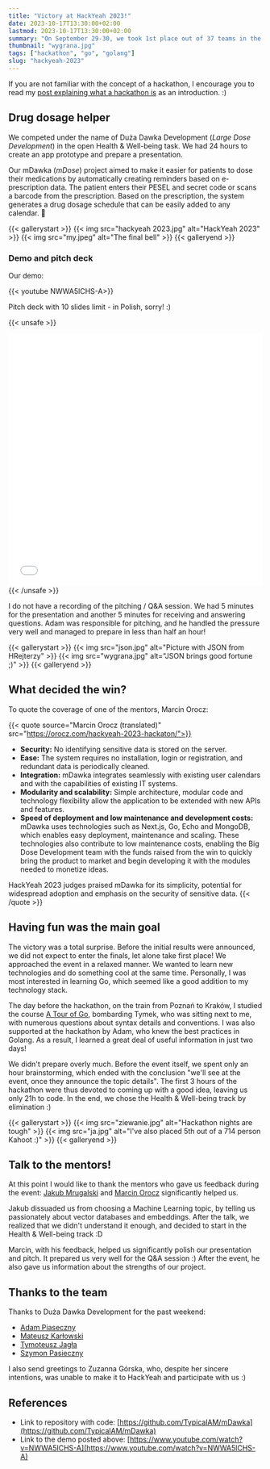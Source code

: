 ```yaml
---
title: "Victory at HackYeah 2023!"
date: 2023-10-17T13:30:00+02:00
lastmod: 2023-10-17T13:30:00+02:00
summary: "On September 29-30, we took 1st place out of 37 teams in the Health & Well-being track at HackYeah 2023, the largest on-site hackathon in Europe! 🏆"
thumbnail: "wygrana.jpg"
tags: ["hackathon", "go", "golang"]
slug: "hackyeah-2023"
---
```


If you are not familiar with the concept of a hackathon, I encourage you to read my [post explaining what a hackathon is](/en/blog/about-hackathons/) as an introduction. :)

## Drug dosage helper

We competed under the name of Duża Dawka Development (*Large Dose Development*) in the open Health & Well-being task. We had 24 hours to create an app prototype and prepare a presentation.

Our mDawka (*mDose*) project aimed to make it easier for patients to dose their medications by automatically creating reminders based on e-prescription data. The patient enters their PESEL and secret code or scans a barcode from the prescription. Based on the prescription, the system generates a drug dosage schedule that can be easily added to any calendar.  💊 

{{< gallerystart >}}
{{< img src="hackyeah 2023.jpg" alt="HackYeah 2023" >}}
{{< img src="my.jpeg" alt="The final bell" >}}
{{< galleryend >}}

### Demo and pitch deck

Our demo:

{{< youtube NWWA5lCHS-A>}}

Pitch deck with 10 slides limit - in Polish, sorry! :)

{{< unsafe >}}
<iframe src="mDawka.pdf" style="width: 100%;height: 500px;border: none;"></iframe>
{{< /unsafe >}}

I do not have a recording of the pitching / Q&A session. We had 5 minutes for the presentation and another 5 minutes for receiving and answering questions. Adam was responsible for pitching, and he handled the pressure very well and managed to prepare in less than half an hour!

{{< gallerystart >}}
{{< img src="json.jpg" alt="Picture with JSON from HRejterzy" >}}
{{< img src="wygrana.jpg" alt="JSON brings good fortune ;)" >}}
{{< galleryend >}}


## What decided the win?

To quote the coverage of one of the mentors, Marcin Orocz:

{{< quote source="Marcin Orocz (translated)" src="https://orocz.com/hackyeah-2023-hackaton/">}}
- **Security:** No identifying sensitive data is stored on the server.
- **Ease:** The system requires no installation, login or registration, and redundant data is periodically cleaned.
- **Integration:** mDawka integrates seamlessly with existing user calendars and with the capabilities of existing IT systems.
- **Modularity and scalability:** Simple architecture, modular code and technology flexibility allow the application to be extended with new APIs and features.
- **Speed of deployment and low maintenance and development costs:** mDawka uses technologies such as Next.js, Go, Echo and MongoDB, which enables easy deployment, maintenance and scaling. These technologies also contribute to low maintenance costs, enabling the Big Dose Development team with the funds raised from the win to quickly bring the product to market and begin developing it with the modules needed to monetize ideas.

HackYeah 2023 judges praised mDawka for its simplicity, potential for widespread adoption and emphasis on the security of sensitive data.
{{< /quote >}}

## Having fun was the main goal

The victory was a total surprise. Before the initial results were announced, we did not expect to enter the finals, let alone take first place! We approached the event in a relaxed manner. We wanted to learn new technologies and do something cool at the same time. Personally, I was most interested in learning Go, which seemed like a good addition to my technology stack. 

The day before the hackathon, on the train from Poznań to Kraków, I studied the course [A Tour of Go](https://go.dev/tour/), bombarding Tymek, who was sitting next to me, with numerous questions about syntax details and conventions. I was also supported at the hackathon by Adam, who knew the best practices in Golang. As a result, I learned a great deal of useful information in just two days!

We didn't prepare overly much. Before the event itself, we spent only an hour brainstorming, which ended with the conclusion "we'll see at the event, once they announce the topic details". The first 3 hours of the hackathon were thus devoted to coming up with a good idea, leaving us only 21h to code. In the end, we chose the Health & Well-being track by elimination :)

{{< gallerystart >}}
{{< img src="ziewanie.jpg" alt="Hackathon nights are tough" >}}
{{< img src="ja.jpg" alt="I've also placed 5th out of a 714 person Kahoot :)" >}}
{{< galleryend >}}

## Talk to the mentors!

At this point I would like to thank the mentors who gave us feedback during the event: [Jakub Mrugalski](https://mrugalski.pl/) and [Marcin Orocz](https://orocz.com/) significantly helped us. 

Jakub dissuaded us from choosing a Machine Learning topic, by telling us passionately about vector databases and embeddings. After the talk, we realized that we didn't understand it enough, and decided to start in the Health & Well-being track :D 

Marcin, with his feedback, helped us significantly polish our presentation and pitch. It prepared us very well for the Q&A session :) After the event, he also gave us information about the strengths of our project.

## Thanks to the team
 
Thanks to Duża Dawka Development for the past weekend:

- [Adam Piaseczny](https://www.linkedin.com/in/adam-piaseczny-445a23244/)
- [Mateusz Karłowski](https://www.linkedin.com/in/mateusz-kar%C5%82owski-8500a1184/)
- [Tymoteusz Jagła](https://www.linkedin.com/in/tymoteusz-jagla/)
- [Szymon Pasieczny](https://www.linkedin.com/in/szymon-pasieczny-4a664b215/)

I also send greetings to Zuzanna Górska, who, despite her sincere intentions, was unable to make it to HackYeah and participate with us :) 

## References

- Link to repository with code: [https://github.com/TypicalAM/mDawka](https://github.com/TypicalAM/mDawka)
- Link to the demo posted above: [https://www.youtube.com/watch?v=NWWA5lCHS-A](https://www.youtube.com/watch?v=NWWA5lCHS-A)



 


